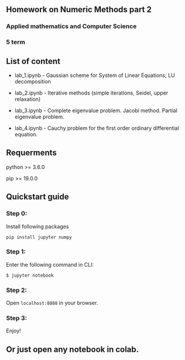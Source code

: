 ## Homework on Numeric Methods part 2
### Applied mathematics and Computer Science
### 5 term

## List of content
* lab_1.ipynb - Gaussian scheme for System of Linear Equations; LU decomposition

* lab_2.ipynb - Iterative methods (simple iterations, Seidel, upper relaxation)

* lab_3.ipynb - Complete eigenvalue problem. Jacobi method. Partial eigenvalue problem.

* lab_4.ipynb - Cauchy problem for the first order ordinary differential equation.

## Requerments
python >= 3.6.0

pip >= 19.0.0

## Quickstart guide

### Step 0: 
Install following packages

```
pip install jupyter numpy
```

### Step 1: 
Enter the following command in CLI:
```
$ jupyter notebook
```

### Step 2: 
Open ``` localhost:8888 ``` in your browser.

### Step 3:
Enjoy!

## Or just open any notebook in colab.
